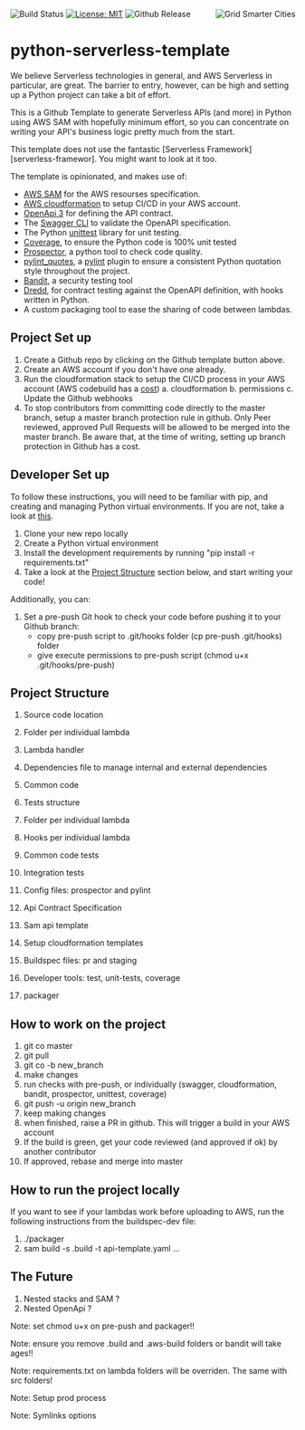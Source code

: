 [<img align="right" alt="Grid Smarter Cities" src="https://s3.eu-west-2.amazonaws.com/open-source-resources/grid_smarter_cities_small.png">](https://www.gridsmartercities.com/)

![Build Status][build-status]
[![License: MIT][mit-license-svg]][mit-license]
![Github Release][release]

# python-serverless-template

We believe Serverless technologies in general, and AWS Serverless in particular, are great. The barrier to entry, however, can be high and setting up a Python project can take a bit of effort.

This is a Github Template to generate Serverless APIs (and more) in Python using AWS SAM with hopefully minimum effort, so you can concentrate on writing your API's business logic pretty much from the start.
 
This template does not use the fantastic [Serverless Framework][serverless-framewor]. You might want to look at it too.

The template is opinionated, and makes use of:

- [AWS SAM][sam] for the AWS resourses specification.
- [AWS cloudformation][cloudformation] to setup CI/CD in your AWS account.
- [OpenApi 3][openapi-3] for defining the API contract.
- The [Swagger CLI][swagger-cli] to validate the OpenAPI specification.
- The Python [unittest][unittest] library for unit testing.
- [Coverage][coverage], to ensure the Python code is 100% unit tested
- [Prospector][prospector], a python tool to check code quality.
- [pylint_quotes][pylint-quotes], a [pylint][pylint] plugin to ensure a consistent Python quotation style throughout the project.
- [Bandit][bandit], a security testing tool
- [Dredd][dredd], for contract testing against the OpenAPI definition, with hooks written in Python.
- A custom packaging tool to ease the sharing of code between lambdas.


## Project Set up

1. Create a Github repo by clicking on the Github template button above.
2. Create an AWS account if you don't have one already.
3. Run the cloudformation stack to setup the CI/CD process in your AWS account (AWS codebuild has a [cost][codebuild-cost])
    a. cloudformation
    b. permissions
    c. Update the Github webhooks
4. To stop contributors from committing code directly to the master branch, setup a master branch protection rule in github. Only Peer reviewed, approved Pull Requests will be allowed to be merged into the master branch. Be aware that, at the time of writing, setting up branch protection in Github has a cost. 

## Developer Set up

To follow these instructions, you will need to be familiar with pip, and creating and managing Python virtual environments. If you are not, take a look at [this](https://packaging.python.org/guides/installing-using-pip-and-virtual-environments/).

1. Clone your new repo locally
2. Create a Python virtual environment
3. Install the development requirements by running "pip install -r requirements.txt"
4. Take a look at the [Project Structure](#Project-Structure) section below, and start writing your code!

Additionally, you can:

1. Set a pre-push Git hook to check your code before pushing it to your Github branch:
    - copy pre-push script to .git/hooks folder (cp pre-push .git/hooks) folder
    - give execute permissions to pre-push script (chmod u+x .git/hooks/pre-push)
    
    
## Project Structure

1. Source code location
2. Folder per individual lambda
3. Lambda handler
4. Dependencies file to manage internal and external dependencies
5. Common code

6. Tests structure
7. Folder per individual lambda
8. Hooks per individual lambda
9. Common code tests

10. Integration tests

11. Config files: prospector and pylint
12. Api Contract Specification
13. Sam api template
14. Setup cloudformation templates
15. Buildspec files: pr and staging

16. Developer tools: test, unit-tests, coverage

17. packager


## How to work on the project

1. git co master
2. git pull
3. git co -b new_branch
4. make changes
5. run checks with pre-push, or individually (swagger, cloudformation, bandit, prospector, unittest, coverage)
6. git push -u origin new_branch
7. keep making changes
8. when finished, raise a PR in github. This will trigger a build in your AWS account
9. If the build is green, get your code reviewed (and approved if ok) by another contributor
10. If approved, rebase and merge into master

## How to run the project locally

If you want to see if your lambdas work before uploading to AWS, run the following instructions from the buildspec-dev file:

1. ./packager
2. sam build -s .build -t api-template.yaml
...
    
## The Future

1. Nested stacks and SAM ?
2. Nested OpenApi ?


Note: set chmod u+x on pre-push and packager!!

Note: ensure you remove .build and .aws-build folders or bandit will take ages!!

Note: requirements.txt on lambda folders will be overriden. The same with src folders!

Note: Setup prod process

Note: Symlinks options


[build-status]: https://codebuild.eu-west-2.amazonaws.com/badges?uuid=eyJlbmNyeXB0ZWREYXRhIjoiTnE5ck1FRWpyK25SVm1tMTdnT3RBUENsRzBLWDREYjJ0ZUZsTkNacVAxMFFhUmxDaWxkeE43MWU1cnlzNnNESGw3QzJTdzduU25vVUFNaDN3UEE5bzFBPSIsIml2UGFyYW1ldGVyU3BlYyI6InB2LzE2MGRLY3czVXpmdlQiLCJtYXRlcmlhbFNldFNlcmlhbCI6MX0%3D&branch=master
[mit-license-svg]: https://img.shields.io/badge/License-MIT-yellow.svg
[mit-license]: https://opensource.org/licenses/MIT
[release]: https://img.shields.io/github/release/gridsmartercities/python-serverless-template.svg?style=flat
[serverless-framework]: https://serverless.com/
[sam]: https://aws.amazon.com/serverless/sam/
[cloudformation]: https://aws.amazon.com/cloudformation/
[openapi-3]: https://github.com/OAI/OpenAPI-Specification/blob/master/versions/3.0.0.md
[swagger-cli]: https://www.npmjs.com/package/swagger-cli
[unittest]: https://docs.python.org/3/library/unittest.html
[coverage]: https://coverage.readthedocs.io/en/v4.5.x/
[prospector]: https://coverage.readthedocs.io/en/v4.5.x/
[pylint-quotes]: https://github.com/edaniszewski/pylint-quotes
[pylint]: https://www.pylint.org/
[bandit]: https://bandit.readthedocs.io/en/latest/
[dredd]: https://github.com/apiaryio/dredd
[codebuild-badge]: https://codebuild.eu-west-2.amazonaws.com/badges?uuid=eyJlbmNyeXB0ZWREYXRhIjoiTnE5ck1FRWpyK25SVm1tMTdnT3RBUENsRzBLWDREYjJ0ZUZsTkNacVAxMFFhUmxDaWxkeE43MWU1cnlzNnNESGw3QzJTdzduU25vVUFNaDN3UEE5bzFBPSIsIml2UGFyYW1ldGVyU3BlYyI6InB2LzE2MGRLY3czVXpmdlQiLCJtYXRlcmlhbFNldFNlcmlhbCI6MX0%3D&branch=master
[codebuild-cost]: https://aws.amazon.com/codebuild/pricing/